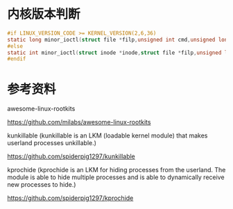 # 内核版本判断

```c
#if LINUX_VERSION_CODE >= KERNEL_VERSION(2,6,36)
static long minor_ioctl(struct file *filp,unsigned int cmd,unsigned long arg)
#else
static int minor_ioctl(struct inode *inode,struct file *filp,unsigned long arg)
#endif
```

# 参考资料

awesome-linux-rootkits

https://github.com/milabs/awesome-linux-rootkits

kunkillable (kunkillable is an LKM (loadable kernel module) that makes userland processes unkillable.)

https://github.com/spiderpig1297/kunkillable

kprochide (kprochide is an LKM for hiding processes from the userland. The module is able to hide multiple processes and is able to dynamically receive new processes to hide.)

https://github.com/spiderpig1297/kprochide